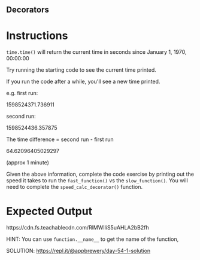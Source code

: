 <h2>Decorators</h2>
<h1>Instructions</h1>
<p><code>time.time()</code> will return the current time in seconds since January 1, 1970, 00:00:00 </p>
<p>Try running the starting code to see the current time printed.</p>
<p>If you run the code after a while, you'll see a new time printed.</p>
<p>e.g. first run:</p>
<p>1598524371.736911</p>
<p>second run:</p>
<p>1598524436.357875</p>
<p>The time difference = second run - first run</p>
<p>64.62096405029297</p>
<p>(approx 1 minute)</p>
<p>Given the above information, complete the code exercise by printing out the speed it takes to run the <code>fast_function()</code> vs the <code>slow_function()</code>. You will need to complete the <code>speed_calc_decorator()</code> function.</p>
<h1>Expected Output</h1>
<p> https://cdn.fs.teachablecdn.com/RlMWIliS5uAHLA2bB2fh</p>
<p>HINT: You can use <code>function.__name__</code> to get the name of the function,</p>
<p>SOLUTION:  <a href="https://repl.it/@appbrewery/day-54-1-solution#main.py">https://repl.it/@appbrewery/day-54-1-solution</a></p>
